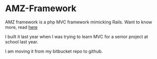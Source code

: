 AMZ-Framework
=============

AMZ framework is a php MVC framework mimicking Rails. Want to know more, read <a href="http://173.236.6.144/?p=149&lang=USA">here</a> 

I built it last year when I was trying to learn MVC for a senior project at school last year.

I am moving it from my bitbucket repo to github. 

